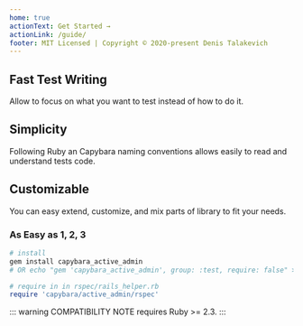 ```yaml
---
home: true
actionText: Get Started →
actionLink: /guide/
footer: MIT Licensed | Copyright © 2020-present Denis Talakevich
---
```


<div style="text-align: center">
  <Bit/>
</div>

<div class="features">
  <div class="feature">
    <h2>Fast Test Writing</h2>
    <p>Allow to focus on what you want to test instead of how to do it.</p>
  </div>
  <div class="feature">
    <h2>Simplicity</h2>
    <p>Following Ruby an Capybara naming conventions allows easily to read and understand tests code.</p>
  </div>
  <div class="feature">
    <h2>Customizable</h2>
    <p>You can easy extend, customize, and mix parts of library to fit your needs.</p>
  </div>
</div>

### As Easy as 1, 2, 3

```bash
# install
gem install capybara_active_admin
# OR echo "gem 'capybara_active_admin', group: :test, require: false" >> Gemfile
```
```ruby
# require in in rspec/rails_helper.rb
require 'capybara/active_admin/rspec'
```

::: warning COMPATIBILITY NOTE
requires Ruby >= 2.3.
:::
